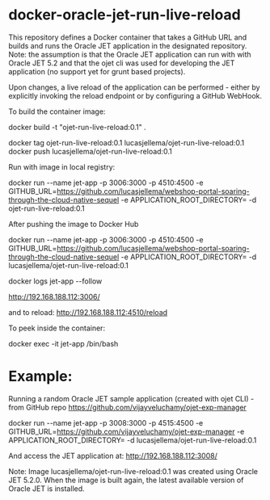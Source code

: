 # docker-oracle-jet-run-live-reload
This repository defines a Docker container that takes a GitHub URL and builds and runs the Oracle JET application in the designated repository. Note: the assumption is that the Oracle JET application can run with with Oracle JET 5.2 and that the ojet cli was used for developing the JET application (no support yet for grunt based projects).

Upon changes, a live reload of the application can be performed - either by explicitly invoking the reload endpoint or by configuring a GitHub WebHook.

To build the container image:

docker build -t "ojet-run-live-reload:0.1" .

docker tag ojet-run-live-reload:0.1 lucasjellema/ojet-run-live-reload:0.1
docker push lucasjellema/ojet-run-live-reload:0.1

Run with image in local registry:

docker run --name jet-app -p 3006:3000 -p 4510:4500  -e GITHUB_URL=https://github.com/lucasjellema/webshop-portal-soaring-through-the-cloud-native-sequel -e APPLICATION_ROOT_DIRECTORY= -d ojet-run-live-reload:0.1


After pushing the image to Docker Hub

docker run --name jet-app -p 3006:3000 -p 4510:4500  -e GITHUB_URL=https://github.com/lucasjellema/webshop-portal-soaring-through-the-cloud-native-sequel -e APPLICATION_ROOT_DIRECTORY= -d lucasjellema/ojet-run-live-reload:0.1


docker logs jet-app --follow

http://192.168.188.112:3006/

and to reload:
http://192.168.188.112:4510/reload


To peek inside the container:

docker exec -it jet-app /bin/bash


Example:
=========
Running a random Oracle JET sample application (created with ojet CLI) - from GitHub repo https://github.com/vijayveluchamy/ojet-exp-manager

docker run --name jet-app -p 3008:3000 -p 4515:4500  -e GITHUB_URL=https://github.com/vijayveluchamy/ojet-exp-manager -e APPLICATION_ROOT_DIRECTORY= -d lucasjellema/ojet-run-live-reload:0.1

And access the JET application at:
http://192.168.188.112:3008/


Note:
Image lucasjellema/ojet-run-live-reload:0.1 was created using Oracle JET 5.2.0. When the image is built again, the latest available version of Oracle JET is installed. 
